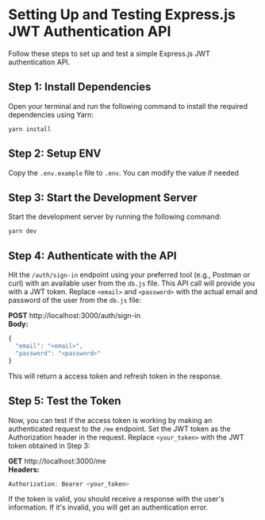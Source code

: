 # Setting Up and Testing Express.js JWT Authentication API

Follow these steps to set up and test a simple Express.js JWT authentication API.

## Step 1: Install Dependencies

Open your terminal and run the following command to install the required dependencies using Yarn:

`yarn install`

## Step 2: Setup ENV

Copy the `.env.example` file to `.env`. You can modify the value if needed

## Step 3: Start the Development Server

Start the development server by running the following command:

`yarn dev`

## Step 4: Authenticate with the API

Hit the `/auth/sign-in` endpoint using your preferred tool (e.g., Postman or curl) with an available user from the `db.js` file. This API call will provide you with a JWT token. Replace `<email>` and `<password>` with the actual email and password of the user from the `db.js` file:

**POST** http://localhost:3000/auth/sign-in<br/>
**Body:**

```javascript
{
  "email": "<email>",
  "password": "<password>"
}
```

This will return a access token and refresh token in the response.

## Step 5: Test the Token

Now, you can test if the access token is working by making an authenticated request to the `/me` endpoint. Set the JWT token as the Authorization header in the request. Replace `<your_token>` with the JWT token obtained in Step 3:

**GET** http://localhost:3000/me<br/>
**Headers:**

```javascript
Authorization: Bearer <your_token>
```

If the token is valid, you should receive a response with the user's information. If it's invalid, you will get an authentication error.
